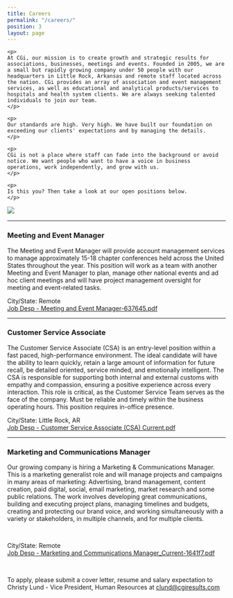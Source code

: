 ```yaml
---
title: Careers
permalink: "/careers/"
position: 3
layout: page
---
```


<div class="row mb-5 pb-4" style="margin-bottom: 1rem !important;">

  <div class="col-md-6">

    <p>
	At CGi, our mission is to create growth and strategic results for associations, businesses, meetings and events. Founded in 2005, we are a small but rapidly growing company under 50 people with our headquarters in Little Rock, Arkansas and remote staff located across the nation. CGi provides an array of association and event management services, as well as educational and analytical products/services to hospitals and health system clients. We are always seeking talented individuals to join our team.
    </p>

    <p>
    Our standards are high. Very high. We have built our foundation on exceeding our clients' expectations and by managing the details. 
    </p>

    <p>
    CGi is not a place where staff can fade into the background or avoid notice. We want people who want to have a voice in business operations, work independently, and grow with us. 
    </p>

    <p>
    Is this you? Then take a look at our open positions below.
    </p>

  </div>

  <div class="col-md-6">
    <img src="/uploads/Highland%20Ridge%20II.jpg" style="max-height: 375px;">
  </div>

</div>
<hr>

### Meeting and Event Manager

The Meeting and Event Manager will provide account management services to manage approximately 15-18 chapter conferences held across the United States throughout the year. This position will work as a team with another Meeting and Event Manager to plan, manage other national events and ad hoc client meetings and will have project management oversight for meeting and event-related tasks. 
  <br />

City/State: Remote <br />
[Job Desp - Meeting and Event Manager-637645.pdf](/uploads/Job%20Desp%20-%20Meeting%20and%20Event%20Manager-637645.pdf)

<hr>

### Customer Service Associate

The Customer Service Associate (CSA) is an entry-level position within a fast paced, high-performance environment. The ideal candidate will have the ability to learn quickly, retain a large amount of information for future recall, be detailed oriented, service minded, and emotionally intelligent. The CSA is responsible for supporting both internal and external customs with empathy and compassion, ensuring a positive experience across every interaction. This role is critical, as the Customer Service Team serves as the face of the company. Must be reliable and timely within the business operating hours. This position requires in-office presence.
  <br />

City/State: Little Rock, AR <br />
[Job Desp - Customer Service Associate (CSA) Current.pdf](/uploads/Job%20Desp%20-%20Customer%20Service%20Associate%20(CSA)%20Current.pdf)

<hr>

### Marketing and Communications Manager

Our growing company is hiring a Marketing & Communications Manager. This is a marketing generalist role and will manage projects and campaigns in many areas of marketing: Advertising, brand management, content creation, paid digital, social, email marketing, market research and some public relations.   The work involves developing great communications, building and executing project plans, managing timelines and budgets, creating and protecting our brand voice, and working simultaneously with a variety or stakeholders, in multiple channels, and for multiple clients.  

  <br />

City/State: Remote <br />
[Job Desp - Marketing and Communications Manager_Current-1641f7.pdf](/uploads/Job%20Desp%20-%20Marketing%20and%20Communications%20Manager_Current-1641f7.pdf)

  <br />

To apply, please submit a cover letter, resume and salary expectation to Christy Lund - Vice President, Human Resources at clund@cgiresults.com

